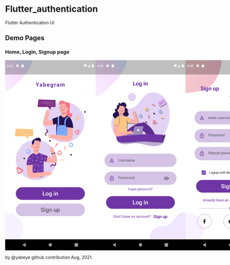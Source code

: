 # Flutter_authentication

Flutter Authentication UI 
 
## Demo Pages
### Home, Login, Signup page

<div style="display:flex; flex-direction:horizontal; justify-content:space-between;">
    <img src="https://github.com/yabeye/flutter_authentication/blob/master/screenshots/home.png" alt="" width="300" height="620" />
    <img src="https://github.com/yabeye/flutter_authentication/blob/master/screenshots/login.png" alt="" width="300" height="620" />
    <img src="https://github.com/yabeye/flutter_authentication/blob/master/screenshots/signup.png" alt="" width="300" height="620" />
</div>


by <a href="https://github.com/yabeye" style="text-decoration:none;">@yabeye</a> github contribution Aug, 2021.